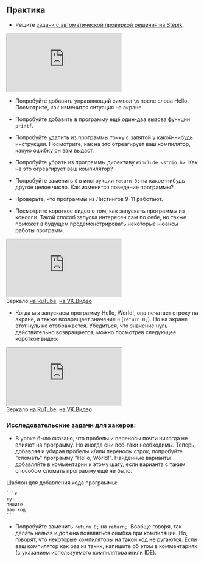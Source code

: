 ## Практика

- Решите [задачи с автоматической проверкой решения на Stepik](https://stepik.org/lesson/13977/step/1).

<div class="lessonStepikBlock">
    <iframe src="https://stepik.org/lesson/13977/step/1"></iframe>
</div>

- Попробуйте добавить управляющий символ `\n` после слова Hello. Посмотрите, как изменится ситуация на экране.

- Попробуйте добавить в программу ещё один-два вызова функции `printf`.

- Попробуйте удалить из программы точку с запятой у какой-нибудь инструкции. Посмотрите, как на это отреагирует ваш компилятор, какую ошибку он вам выдаст.

- Попробуйте убрать из программы директиву `#include <stdio.h>`. Как на это отреагирует ваш компилятор?

- Попробуйте заменить `0` в инструкции `return 0;` на какое-нибудь другое целое число. Как изменится поведение программы? 

- Проверьте, что программы из Листингов 9-11 работают. 

- Посмотрите короткое видео о том, как запускать программы из консоли. Такой способ запуска интересен сам по себе, но также поможет в будущем продемонстрировать некоторые нюансы работы программ.
<div class="lessonVideo">
	<iframe src="https://www.youtube.com/embed/jRcs-2Pqdlc" allowfullscreen></iframe>
</div>
Зеркало <a href="https://rutube.ru/video/9e794e10e19443af3aa9ad31e6f7d934/?r=wd">на RuTube</a>, <a href="https://vkvideo.ru/video-31218664_456239036">на VK.Видео</a>

- Когда мы запускаем программу Hello, World!, она печатает строку на экране, а также возвращает значение `0` (`return 0;`). Но на экране этот нуль не отображается. Убедиться, что значение нуль действительно возвращается, можно посмотрев следующее короткое видео:
<div class="lessonVideo">
	<iframe src="https://www.youtube.com/embed/QJI07B2_TGs" allowfullscreen></iframe>
</div>
Зеркало <a href="https://rutube.ru/video/c40f2a0750dc5ed3013a0769ac40b415/?r=wd">на RuTube</a>, <a href="https://vkvideo.ru/video-31218664_456239037">на VK.Видео</a>


### Исследовательские задачи для хакеров:

- В уроке было сказано, что пробелы и переносы почти никогда не влияют на программу. Но иногда они всё-таки необходимы. Теперь, добавляя и убирая пробелы и/или переносы строк, попробуйте "сломать" программу "Hello, World!". Найденные варианты добавляйте в комментарии к этому шагу, если варианта с таким способом сломать программу ещё не было. 

Шаблон для добавления кода программы:
````
```c
тут
пишите
ваш код
```
````

- Попробуйте заменить `return 0;` на `return;`. Вообще говоря, так делать нельзя и должна появляться ошибка при компиляции. Но, говорят, что некоторые компиляторы на такой код не ругаются. Если ваш компилятор как раз из таких, напишите об этом в комментариях (с указанием используемого компилятора и/или IDE).